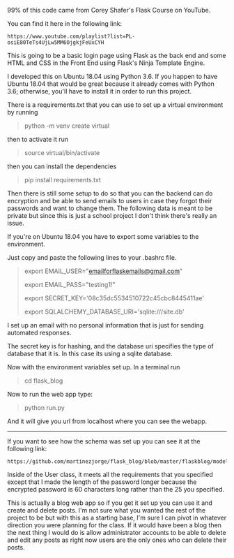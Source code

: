 99% of this code came from Corey Shafer's Flask Course on YouTube.

You can find it here in the following link:
    
    https://www.youtube.com/playlist?list=PL-osiE80TeTs4UjLw5MM6OjgkjFeUxCYH


This is going to be a basic login page using Flask as the back end and some HTML and CSS 
in the Front End using Flask's Ninja Template Engine.

I developed this on Ubuntu 18.04 using Python 3.6. If you happen to have Ubuntu 18.04 that would
be great because it already comes with Python 3.6; otherwise, you'll have to install it in order to
run this project.

There is a requirements.txt that you can use to set up a virtual environment by running

> python -m venv create virtual

then to activate it run

> source virtual/bin/activate

then you can install the dependencies

> pip install requirements.txt


Then there is still some setup to do so that you can the backend can do encryption and be able to
send emails to users in case they forgot their passwords and want to change them. The following
data is meant to be private but since this is just a school project I don't think there's really 
an issue.

If you're on Ubuntu 18.04 you have to export some variables to the environment.

Just copy and paste the following lines to your .bashrc file. 


> export EMAIL_USER="emailforflaskemails@gmail.com"
>
> export EMAIL_PASS="testing1!"
>
> export SECRET_KEY='08c35dc5534510722c45cbc8445411ae'
>
> export SQLALCHEMY_DATABASE_URI='sqlite:///site.db'

I set up an email with no personal information that is just for sending automated responses.

The secret key is for hashing, and the database uri specifies the type of database that it
is. In this case its using a sqlite database.

Now with the environment variables set up. In a terminal run

> cd flask_blog

Now to run the web app type: 

> python run.py

And it will give you url from localhost where you can see the webapp.

*********************************************************************************************

If you want to see how the schema was set up you can see it at the following link:

    https://github.com/martinezjorge/flask_blog/blob/master/flaskblog/models.py
    
Inside of the User class, it meets all the requirements that you specified except that I made
the length of the password longer because the encrypted password is 60 characters long rather
than the 25 you specified.

This is actually  a blog web app so if you get it set up you can use it and create and delete posts.
I'm not sure what you wanted the rest of the project to be but with this as a starting base, I'm
sure I can pivot in whatever direction you were planning for the class. If it would have been a blog
then the next thing I would do is allow administrator accounts to be able to delete and edit
any posts as right now users are the only ones who can delete their posts.
